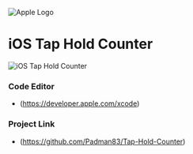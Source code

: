 ![Apple Logo](https://user-images.githubusercontent.com/45048950/73131198-bca1e580-4041-11ea-8f8d-ebfd844f0e64.png) 

# iOS Tap Hold Counter

![iOS Tap   Hold Counter](https://user-images.githubusercontent.com/45048950/74591404-ae4c5580-5052-11ea-8104-590e62f08de0.gif)

### Code Editor

* (https://developer.apple.com/xcode)

### Project Link

* (https://github.com/Padman83/Tap-Hold-Counter)
